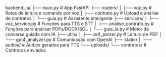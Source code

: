 backend_ia/
├── main.py                         # App FastAPI
├── routers/
│   ├── voz.py                      # Rotas de leitura e comando por voz
│   ├── contrato.py                 # Upload e análise de contratos
│   └── guia.py                     # Assistente inteligente
├── services/
│   ├── voz_service.py              # Funções para TTS e STT
│   ├── analise_contrato.py         # Funções para analisar PDFs/DOCX/SOL
│   └── guia_ia.py                  # Motor de conversa guiada com IA
├── utils/
│   ├── pdf_parser.py               # Leitura de PDF
│   └── gpt4_analyzer.py            # Comunicação com OpenAI
├── static/
│   └── audios/                     # Áudios gerados para TTS
└── uploads/
    └── contratos/                 # Contratos enviados
